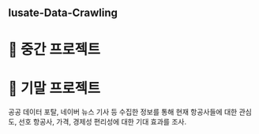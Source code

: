 ## lusate-Data-Crawling
# 📖 중간 프로젝트

# 📖 기말 프로젝트
공공 데이터 포탈, 네이버 뉴스 기사 등 수집한 정보를 통해 현재 항공사들에 대한 	관심도, 선호 항공사, 가격, 경제성 편리성에 대한 기대 효과를 조사.
